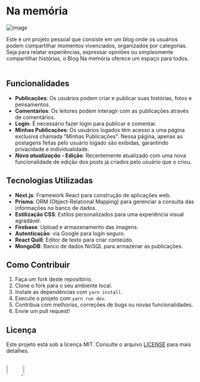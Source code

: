 # Na memória
![image](https://github.com/mateusrr/blog/assets/72825535/5263267e-955e-4800-856c-e0c0f55b2a6c)

Este é um projeto pessoal que consiste em um blog onde os usuários podem compartilhar momentos vivenciados, organizados por categorias. Seja para relatar experiências, expressar opiniões ou simplesmente compartilhar histórias, o Blog Na memória oferece um espaço para todos.
<br/><br/>

## Funcionalidades

- **Publicações**: Os usuários podem criar e publicar suas histórias, fotos e pensamentos.
- **Comentários**: Os leitores podem interagir com as publicações através de comentários.
- **Login**: É necessário fazer login para publicar e comentar.
- **Minhas Publicações**: Os usuários logados têm acesso a uma página exclusiva chamada "Minhas Publicações". Nessa página, apenas as postagens feitas pelo usuário logado são exibidas, garantindo privacidade e individualidade.
- **<i>Nova atualização</i> - Edição**: Recentemente atualizado com uma nova funcionalidade de edição dos posts já criados pelo usuário que o criou.

## Tecnologias Utilizadas

- **Next.js**: Framework React para construção de aplicações web.
- **Prisma**: ORM (Object-Relational Mapping) para gerenciar a consulta das informações no banco de dados.
- **Estilização CSS**: Estilos personalizados para uma experiência visual agradável.
- **Firebase**: Upload e armazenamento das imagens.
- **Autenticação**: via Google para login seguro.
- **React Quill**: Editor de texto para criar conteúdo.
- **MongoDB**: Banco de dados NoSQL para armazenar as publicações.

## Como Contribuir

1. Faça um fork deste repositório.
2. Clone o fork para o seu ambiente local.
3. Instale as dependências com `yarn install`.
4. Execute o projeto com `yarn run dev`.
5. Contribua com melhorias, correções de bugs ou novas funcionalidades.
6. Envie um pull request!

## Licença

Este projeto está sob a licença MIT. Consulte o arquivo [LICENSE](./LICENSE) para mais detalhes.
<br><br>

<div>
  <a href="https://namemoria.vercel.app/" target="_blank" rel="nofollow">
   <img src="https://user-images.githubusercontent.com/72825535/218106988-55801e08-7593-4655-b9c9-8c5e26195d17.png" style="width:8%;">
  </a>

  <a href="https://github.com/mateusrr/blog" target="_blank" rel="nofollow">
   <img src="https://user-images.githubusercontent.com/72825535/218106976-1b6a7ac8-c44c-426b-964e-375730b89371.png" style="width:8%;">
  </a>
</div>
